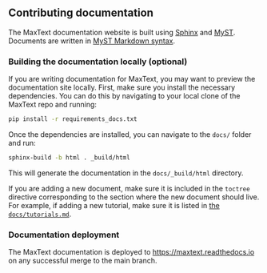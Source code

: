 ```{include} ../CONTRIBUTING.md
```

## Contributing documentation

The MaxText documentation website is built using [Sphinx](https://www.sphinx-doc.org) and [MyST](https://myst-parser.readthedocs.io/en/latest/). Documents are written in [MyST Markdown syntax](https://myst-parser.readthedocs.io/en/latest/syntax/typography.html#syntax-core).

### Building the documentation locally (optional)

If you are writing documentation for MaxText, you may want to preview the documentation site locally. First, make sure you install the necessary dependencies. You can do this by navigating to your local clone of the MaxText repo and running:
```bash
pip install -r requirements_docs.txt
```

Once the dependencies are installed, you can navigate to the `docs/` folder and run:

```bash
sphinx-build -b html . _build/html
```

This will generate the documentation in the `docs/_build/html` directory.

If you are adding a new document, make sure it is included in the `toctree` directive corresponding to the section where the new document should live. For example, if adding a new tutorial, make sure it is listed in [the `docs/tutorials.md`](https://github.com/AI-Hypercomputer/maxtext/blob/7070e8eecbea8951c8e5281219ce797c8df1441f/docs/tutorials.md?plain=1#L38).

### Documentation deployment

The MaxText documentation is deployed to https://maxtext.readthedocs.io on any successful merge to the main branch.
